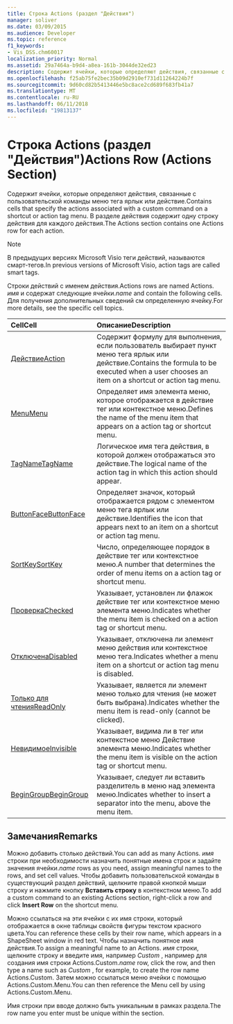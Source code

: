 ```yaml
---
title: Строка Actions (раздел "Действия")
manager: soliver
ms.date: 03/09/2015
ms.audience: Developer
ms.topic: reference
f1_keywords:
- Vis_DSS.chm60017
localization_priority: Normal
ms.assetid: 29a7464a-b9d4-a8ea-161b-3044de32ed23
description: Содержит ячейки, которые определяют действия, связанные с пользовательской команды меню тега ярлык или действие. В разделе действия содержит одну строку действия для каждого действия.
ms.openlocfilehash: f25ab75fe2bec35b09d2910ef731d11264224b7f
ms.sourcegitcommit: 9d60cd82b5413446e5bc8ace2cd689f683fb41a7
ms.translationtype: MT
ms.contentlocale: ru-RU
ms.lasthandoff: 06/11/2018
ms.locfileid: "19813137"
---
```

# <a name="actions-row-actions-section"></a><span data-ttu-id="7296c-104">Строка Actions (раздел "Действия")</span><span class="sxs-lookup"><span data-stu-id="7296c-104">Actions Row (Actions Section)</span></span>

<span data-ttu-id="7296c-105">Содержит ячейки, которые определяют действия, связанные с пользовательской команды меню тега ярлык или действие.</span><span class="sxs-lookup"><span data-stu-id="7296c-105">Contains cells that specify the actions associated with a custom command on a shortcut or action tag menu.</span></span> <span data-ttu-id="7296c-106">В разделе действия содержит одну строку действия для каждого действия.</span><span class="sxs-lookup"><span data-stu-id="7296c-106">The Actions section contains one Actions row for each action.</span></span>
  
> [!NOTE]
> <span data-ttu-id="7296c-107">В предыдущих версиях Microsoft Visio теги действий, называются смарт-тегов.</span><span class="sxs-lookup"><span data-stu-id="7296c-107">In previous versions of Microsoft Visio, action tags are called smart tags.</span></span> 
  
<span data-ttu-id="7296c-108">Строки действий с именем действия.</span><span class="sxs-lookup"><span data-stu-id="7296c-108">Actions rows are named Actions.</span></span> <span data-ttu-id="7296c-109">*имя* и содержат следующие ячейки.</span><span class="sxs-lookup"><span data-stu-id="7296c-109">*name*  and contain the following cells.</span></span> <span data-ttu-id="7296c-110">Для получения дополнительных сведений см определенную ячейку.</span><span class="sxs-lookup"><span data-stu-id="7296c-110">For more details, see the specific cell topics.</span></span> 
  
|<span data-ttu-id="7296c-111">**Cell**</span><span class="sxs-lookup"><span data-stu-id="7296c-111">**Cell**</span></span>|<span data-ttu-id="7296c-112">**Описание**</span><span class="sxs-lookup"><span data-stu-id="7296c-112">**Description**</span></span>|
|:-----|:-----|
|[<span data-ttu-id="7296c-113">Действие</span><span class="sxs-lookup"><span data-stu-id="7296c-113">Action</span></span>](action-cell-actions-section.md) <br/> |<span data-ttu-id="7296c-114">Содержит формулу для выполнения, если пользователь выбирает пункт меню тега ярлык или действие.</span><span class="sxs-lookup"><span data-stu-id="7296c-114">Contains the formula to be executed when a user chooses an item on a shortcut or action tag menu.</span></span>  <br/> |
|[<span data-ttu-id="7296c-115">Menu</span><span class="sxs-lookup"><span data-stu-id="7296c-115">Menu</span></span>](menu-cell-actions-section.md) <br/> |<span data-ttu-id="7296c-116">Определяет имя элемента меню, которое отображается в действие тег или контекстное меню.</span><span class="sxs-lookup"><span data-stu-id="7296c-116">Defines the name of the menu item that appears on a action tag or shortcut menu.</span></span>  <br/> |
|[<span data-ttu-id="7296c-117">TagName</span><span class="sxs-lookup"><span data-stu-id="7296c-117">TagName</span></span>](tagname-cell-actions-section.md) <br/> |<span data-ttu-id="7296c-118">Логическое имя тега действия, в которой должен отображаться это действие.</span><span class="sxs-lookup"><span data-stu-id="7296c-118">The logical name of the action tag in which this action should appear.</span></span>  <br/> |
|[<span data-ttu-id="7296c-119">ButtonFace</span><span class="sxs-lookup"><span data-stu-id="7296c-119">ButtonFace</span></span>](buttonface-cell-actions-section.md) <br/> |<span data-ttu-id="7296c-120">Определяет значок, который отображается рядом с элементом меню тега ярлык или действие.</span><span class="sxs-lookup"><span data-stu-id="7296c-120">Identifies the icon that appears next to an item on a shortcut or action tag menu.</span></span>  <br/> |
|[<span data-ttu-id="7296c-121">SortKey</span><span class="sxs-lookup"><span data-stu-id="7296c-121">SortKey</span></span>](sortkey-cell-actions-section.md) <br/> |<span data-ttu-id="7296c-122">Число, определяющее порядок в действие тег или контекстное меню.</span><span class="sxs-lookup"><span data-stu-id="7296c-122">A number that determines the order of menu items on a action tag or shortcut menu.</span></span>  <br/> |
|[<span data-ttu-id="7296c-123">Проверка</span><span class="sxs-lookup"><span data-stu-id="7296c-123">Checked</span></span>](checked-cell-actions-section.md) <br/> |<span data-ttu-id="7296c-124">Указывает, установлен ли флажок действие тег или контекстное меню элемента меню.</span><span class="sxs-lookup"><span data-stu-id="7296c-124">Indicates whether the menu item is checked on a action tag or shortcut menu.</span></span>  <br/> |
|[<span data-ttu-id="7296c-125">Отключена</span><span class="sxs-lookup"><span data-stu-id="7296c-125">Disabled</span></span>](disabled-cell-actions-section.md) <br/> |<span data-ttu-id="7296c-126">Указывает, отключена ли элемент меню действия или контекстное меню тега.</span><span class="sxs-lookup"><span data-stu-id="7296c-126">Indicates whether a menu item on a shortcut or action tag menu is disabled.</span></span>  <br/> |
|[<span data-ttu-id="7296c-127">Только для чтения</span><span class="sxs-lookup"><span data-stu-id="7296c-127">ReadOnly</span></span>](readonly-cell-actions-section.md) <br/> |<span data-ttu-id="7296c-128">Указывает, является ли элемент меню только для чтения (не может быть выбрана).</span><span class="sxs-lookup"><span data-stu-id="7296c-128">Indicates whether the menu item is read-only (cannot be clicked).</span></span>  <br/> |
|[<span data-ttu-id="7296c-129">Невидимое</span><span class="sxs-lookup"><span data-stu-id="7296c-129">Invisible</span></span>](invisible-cell-actions-section.md) <br/> |<span data-ttu-id="7296c-130">Указывает, видима ли в тег или контекстное меню Действие элемента меню.</span><span class="sxs-lookup"><span data-stu-id="7296c-130">Indicates whether the menu item is visible on the action tag or shortcut menu.</span></span>  <br/> |
|[<span data-ttu-id="7296c-131">BeginGroup</span><span class="sxs-lookup"><span data-stu-id="7296c-131">BeginGroup</span></span>](begingroup-cell-actions-section.md) <br/> |<span data-ttu-id="7296c-132">Указывает, следует ли вставить разделитель в меню над элемента меню.</span><span class="sxs-lookup"><span data-stu-id="7296c-132">Indicates whether to insert a separator into the menu, above the menu item.</span></span>  <br/> |
   
## <a name="remarks"></a><span data-ttu-id="7296c-133">Замечания</span><span class="sxs-lookup"><span data-stu-id="7296c-133">Remarks</span></span>

 <span data-ttu-id="7296c-134">Можно добавить столько действий.</span><span class="sxs-lookup"><span data-stu-id="7296c-134">You can add as many Actions.</span></span>  <span data-ttu-id="7296c-135">*имя* строки при необходимости назначить понятные имена строк и задайте значения ячейки.</span><span class="sxs-lookup"><span data-stu-id="7296c-135">*name*  rows as you need, assign meaningful names to the rows, and set cell values.</span></span> <span data-ttu-id="7296c-136">Чтобы добавить пользовательской команды в существующий раздел действий, щелкните правой кнопкой мыши строку и нажмите кнопку **Вставить строку** в контекстном меню.</span><span class="sxs-lookup"><span data-stu-id="7296c-136">To add a custom command to an existing Actions section, right-click a row and click **Insert Row** on the shortcut menu.</span></span> 
  
<span data-ttu-id="7296c-137">Можно ссылаться на эти ячейки с их имя строки, который отображается в окне таблицы свойств фигуры текстом красного цвета.</span><span class="sxs-lookup"><span data-stu-id="7296c-137">You can reference these cells by their row name, which appears in a ShapeSheet window in red text.</span></span> <span data-ttu-id="7296c-138">Чтобы назначить понятное имя действия.</span><span class="sxs-lookup"><span data-stu-id="7296c-138">To assign a meaningful name to an Actions.</span></span> <span data-ttu-id="7296c-139">*имя* строки, щелкните строку и введите имя, например *Custom* , например для создания имя строки Actions.Custom.</span><span class="sxs-lookup"><span data-stu-id="7296c-139">*name*  row, click the row, and then type a name such as  *Custom*  , for example, to create the row name Actions.Custom.</span></span> <span data-ttu-id="7296c-140">Затем можно ссылаться меню ячейки с помощью Actions.Custom.Menu.</span><span class="sxs-lookup"><span data-stu-id="7296c-140">You can then reference the Menu cell by using Actions.Custom.Menu.</span></span> 
  
<span data-ttu-id="7296c-141">Имя строки при вводе должно быть уникальным в рамках раздела.</span><span class="sxs-lookup"><span data-stu-id="7296c-141">The row name you enter must be unique within the section.</span></span>
  

